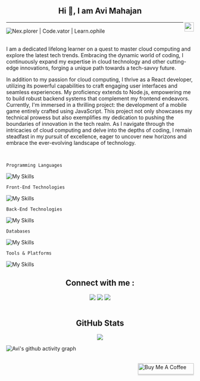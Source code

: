 <section>
  <div>
    <!-- <img align="left" src="https://cdn.dribbble.com/users/1277312/screenshots/14733298/media/39b1045e593737587dd60e42c8422d1f.gif" width="110"/> -->
    <h1 align="center" clickable="false">Hi 👋, I am <b>Avi Mahajan</b></h1>
    <img align="right" src="https://komarev.com/ghpvc/?username=ItsKishnA&color=red&label=Profile+Views&style=for-the-badge" height=25px/>
  </div>
  <hr/>

  <div style="display:flex;">
    <img align="center" src="https://readme-typing-svg.herokuapp.com/?lines=%20Nex.plorer;%20Code.vator;%20Learn.ophile&font=Comfortaa" alt=" Nex.plorer | Code.vator | Learn.ophile " />
  </div>
</section>

<br/>

<section>
  <p>
    I am a dedicated lifelong learner on a quest to master cloud computing and explore the latest tech trends. Embracing the dynamic world of coding, I continuously expand my expertise in cloud technology and other cutting-edge innovations, forging a unique path towards a tech-savvy future.
  </p>
  
  <p>
    In addition to my passion for cloud computing, I thrive as a React developer, utilizing its powerful capabilities to craft engaging user interfaces and seamless experiences. My proficiency extends to Node.js, empowering me to build robust backend systems that complement my frontend endeavors. Currently, I'm immersed in a thrilling project: the development of a mobile game entirely crafted using JavaScript. This project not only showcases my technical prowess but also exemplifies my dedication to pushing the boundaries of innovation in the tech realm. As I navigate through the intricacies of cloud computing and delve into the depths of coding, I remain steadfast in my pursuit of excellence, eager to uncover new horizons and embrace the ever-evolving landscape of technology.
  </p>
</section>

<br/>

`Programming Languages`

![My Skills](https://skillicons.dev/icons?i=cpp,c,js,python&theme=dark&perline=4)

`Front-End Technologies`

![My Skills](https://skillicons.dev/icons?i=react,html,css&theme=dark&perline=4)

`Back-End Technologies`

![My Skills](https://skillicons.dev/icons?i=nodejs&theme=dark&perline=4)

`Databases`

![My Skills](https://skillicons.dev/icons?i=mysql,postgresql,oracle&theme=dark&perline=4)

`Tools & Platforms`

<!-- <div><img src="https://skills.thijs.gg/icons?i=powershell,vscode,git,github,aws,figma,photoshop&theme=dark&perline=4"/></div> -->

![My Skills](https://skillicons.dev/icons?i=powershell,vscode,git,github,aws,figma,photoshop&theme=dark&perline=6)

<h2 align="center">Connect with me :</h2>
<div align="center">
  <a href="https://www.discord.com/users/el.avi.ator" target="_blank"><img src="https://img.shields.io/static/v1?style=for-the-badge&message=Discord&color=5865F2&logo=Discord&logoColor=FFFFFF&label"/></a>
  <a href="https://www.linkedin.com/in/avi-mahajan-62a10a247/" target="_blank"><img src="https://img.shields.io/static/v1?style=for-the-badge&message=LinkedIn&color=0A66C2&logo=LinkedIn&logoColor=FFFFFF&label"/></a>
  <a href="https://twitter.com/Kishna2401" target="_blank"><img src="https://img.shields.io/static/v1?style=for-the-badge&message=Twitter&color=1D9BF0&logo=Twitter&logoColor=FFFFFF&label"/></a>
  <br/>
</div>

<br/>

<h2 align="center">GitHub Stats</h2>
<div align="center">
  <img src="https://github-readme-stats.vercel.app/api?username=ItsKishnA&theme=dark&hide=prs,contribs&rank_icon=github&card_width=450"/>
  <!-- <img src="https://github-readme-streak-stats.herokuapp.com?user=ItsKishnA&theme=dark&card_width=450"/> -->
  <!-- <a href="https://git.io/streak-stats"><img src="https://streak-stats.demolab.com?user=ItsKishnA&theme=dark&card_width=450" alt="GitHub Streak" /></a> -->

<!-- ![GitHub Streak](https://streak-stats.demolab.com/?user=ItsKishnA1&theme=dark&hide=prs,contribs&rank_icon=github&card_width=450)

[![GitHub Streak](https://streak-stats.demolab.com/?user=DenverCoder1&theme=dark)](https://git.io/streak-stats) -->

</div>

<!-- <img src="https://leetcode-status.vercel.app/api/el_avi_ator?theme=transparent&logo=true&custom_title=Iyehah%20Hacen&logo_color=theme"/> -->

<!-- [![GitHub Streak](https://streak-stats.demolab.com?user=ItsKishnA&theme=dark&card_width=450)](https://git.io/streak-stats) -->

<!-- 📊 &nbsp;**This week I spent my time on**
![Wakatime stats](https://github-readme-stats-taupe-two.vercel.app/api/wakatime?username=el_avi_ator&hide_title=true&hide_border=true&langs_count=5&bg_color=00000000&text_color=777) -->

![Avi's github activity graph](https://github-readme-activity-graph.vercel.app/graph?username=ItsKishnA&theme=react-dark&area=true&hide_border=true&hide_title=true)

<br/>

<!--buy me a coffee tag at right-->
<div >
  <a href="https://www.buymeacoffee.com/el.AvI.ator">
    <img align="right" src="https://www.buymeacoffee.com/assets/img/custom_images/orange_img.png" alt="Buy Me A Coffee" style="height: 30px !important;width: 150px !important;box-shadow: 0px 3px 2px 0px rgba(190, 190, 190, 0.5) !important;-webkit-box-shadow: 0px 3px 2px 0px rgba(190, 190, 190, 0.5) !important;" />
  </a>
</div>

<!--
name rzzashakeri
repo beautify-github-profile
feat 43.Github Widgetbox
feat 62.techstack generator
-->
